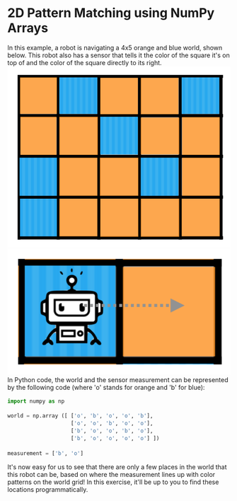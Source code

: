# 2D Pattern Matching using NumPy Arrays

In this example, a robot is navigating a 4x5 orange and blue world, shown below. This robot also has a sensor that tells it the color of the square it's on top of and the color of the square directly to its right.
![2D Grid](images/2DGrid.png "Robot 2D Grid")
![Sensing](images/RobotSensing.png "Sensing Measurements")
In Python code, the world and the sensor measurement can be represented by the following code (where 'o' stands for orange and 'b' for blue):
```python
import numpy as np

world = np.array ([ ['o', 'b', 'o', 'o', 'b'],
                    ['o', 'o', 'b', 'o', 'o'],
                    ['b', 'o', 'o', 'b', 'o'],
                    ['b', 'o', 'o', 'o', 'o'] ])

measurement = ['b', 'o']
```
It's now easy for us to see that there are only a few places in the world that this robot can be, based on where the measurement lines up with color patterns on the world grid! In this exercise, it'll be up to you to find these locations programmatically.

